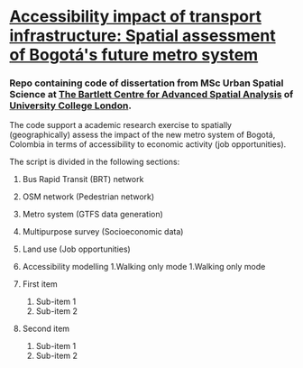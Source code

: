 # [Accessibility impact of transport infrastructure: Spatial assessment of Bogotá's future metro system](https://www.researchgate.net/publication/377531023_Accessibility_impact_of_transport_infrastructure_Spatial_assessment_of_Bogota's_future_metro_system)

### Repo containing code of dissertation from MSc Urban Spatial Science at [The Bartlett Centre for Advanced Spatial Analysis](https://www.ucl.ac.uk/bartlett/casa/) of [University College London](https://www.ucl.ac.uk/).

The code support a academic research exercise to spatially (geographically) assess the impact of the new metro system of Bogotá, Colombia in terms of accessibility to economic activity (job opportunities). 

The script is divided in the following sections:

 1. Bus Rapid Transit (BRT) network
 1. OSM network (Pedestrian network)
 1. Metro system (GTFS data generation)
 1. Multipurpose survey (Socioeconomic data)
 1. Land use (Job opportunities)
 1. Accessibility modelling
      1.Walking only mode
     1.Walking only mode
     
1. First item
    1. Sub-item 1
    2. Sub-item 2
2. Second item
    1. Sub-item 1
    2. Sub-item 2
